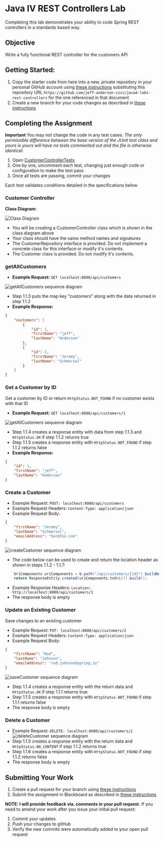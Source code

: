 # Java IV REST Controllers Lab

Completing this lab demonstrates your ability to code Spring REST
controllers in a standards based way.

## Objective

Write a fully functional REST controller for the customers API

## Getting Started:

1. Copy the starter code from here into a new, private repository in your personal GitHub account using [these instructions](https://github.com/jeff-anderson-cscc/submitting-assignments-lab#copy-the-starter-code-into-a-new-private-repository-in-your-personal-github-account) substituting this repository URL ``https://github.com/jeff-anderson-cscc/java4-labs-rest-controllers`` for the one referenced in that document
2. Create a new branch for your code changes as described in [these instructions](https://github.com/jeff-anderson-cscc/submitting-assignments-lab#before-you-start-coding)

## Completing the Assignment

__Important__ You may not change the code in any test cases. _The only permissible difference between the base version of the JUnit test class and yours is yours will have no tests commented out and the file is otherwise identical._

1. Open [CustomerControllerTests](src/test/java/edu/cscc/java4/rest/CustomerControllerTests.java)
1. One by one, uncomment each test, changing just enough code or configuration to make the test pass
1. Once all tests are passing, commit your changes

Each test validates conditions detailed in the specifications below

### Customer Controller

**Class Diagram:**

![Class Diagram](doc/images/class-diagram.png) 
* You will be creating a CustomerController class which is shown in the class diagram above
* Your class should have the same method names and signatures
* The CustomerRepository interface is provided. Do not implement a concrete class for this interface or modify it's contents.
* The Customer class is provided. Do not modify it's contents.

### getAllCustomers

* **Example Request:** ``GET localhost:8080/api/customers``

![getAllCustomers sequence diagram](doc/images/getAllCustomers-sequence.png)
* Step 1.1.3 puts the map key "customers" along with the data returned in step 1.1.2
* **Example Response:**
```json
{
    "customers": [
        {
            "id": 1,
            "firstName": "jeff",
            "lastName": "Anderson"
        },
        {
            "id": 2,
            "firstName": "Jeremy",
            "lastName": "Schmersal"
        }
    ]
}
```

### Get a Customer by ID

Get a customer by ID or return ``HttpStatus.NOT_FOUND`` if no customer exists with that ID

* **Example Request:** ``GET localhost:8080/api/customers/1``

![getAllCustomers sequence diagram](doc/images/getCustomer-sequence.png)
* Step 1.1.4 creates a response entity with data from step 1.1.3 and ``HttpStatus.OK`` if step 1.1.2 returns true
* Step 1.1.5 creates a response entity with ``HttpStatus.NOT_FOUND`` if step 1.1.2 returns false
* **Example Response:**
```json
{
    "id": 1,
    "firstName": "jeff",
    "lastName": "Anderson"
}
```

### Create a Customer

* Example Request: ``POST: localhost:8080/api/customers``
* Example Request Headers: ``Content-Type: application/json`` 
* Example Request Body:
```json
{
	"firstName": "Jeremy",
	"lastName": "Schmersal",
	"emailAddress": "bar@foo.com"
}
```
![createCustomer sequence diagram](doc/images/createCustomer-sequence.png)
* The code below can be used to create and return the location header as shown in steps 1.1.2 - 1.1.7:
```java
    UriComponents uriComponents = b.path("/api/customers/{id}").buildAndExpand(newCustomer.getId());
    return ResponseEntity.created(uriComponents.toUri()).build();
```
* Example Response Headers: ``Location: http://localhost:8080/api/customers/1`` 
* The response body is empty

### Update an Existing Customer

Save changes to an existing customer 

* Example Request: ``PUT: localhost:8080/api/customers/2``
* Example Request Headers: ``Content-Type: application/json`` 
* Example Request Body:
```json
{
	"firstName": "Rod",
	"lastName": "Johnson",
	"emailAddress": "rod.johnson@spring.io"
}
```
![saveCustomer sequence diagram](doc/images/saveCustomer-sequence.png)
* Step 1.1.4 creates a response entity with the return data and ``HttpStatus.OK`` if step 1.1.1 returns true
* Step 1.1.5 creates a response entity with ``HttpStatus.NOT_FOUND`` if step 1.1.1 returns false
* The response body is empty


### Delete a Customer

* Example Request: ``DELETE: localhost:8080/api/customers/2``
![deleteCustomer sequence diagram](doc/images/deleteCustomer-sequence.png)
* Step 1.1.5 creates a response entity with the return data and ``HttpStatus.NO_CONTENT`` if step 1.1.2 returns true
* Step 1.1.6 creates a response entity with ``HttpStatus.NOT_FOUND`` if step 1.1.2 returns false
* The response body is empty



## Submitting Your Work

1. Create a pull request for your branch using [these instructions](https://github.com/jeff-anderson-cscc/submitting-assignments-lab#once-you-are-ready-to-submit-your-work-for-grading)
1. Submit the assignment in Blackboard as described in [these instructions](https://github.com/jeff-anderson-cscc/submitting-assignments-lab#once-your-pull-request-is-created-and-i-am-added-as-a-reviewer)

__NOTE: I will provide feedback via. comments in your pull request.__
If you need to amend your work after you issue your initial pull request:

1. Commit your updates
1. Push your changes to gitHub
1. Verify the new commits were automatically added to your open pull request
